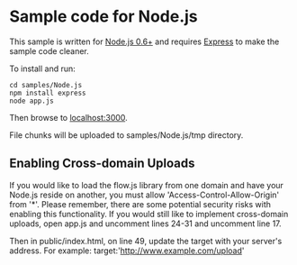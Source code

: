 # Sample code for Node.js

This sample is written for [Node.js 0.6+](http://nodejs.org/) and requires [Express](http://expressjs.com/) to make the sample code cleaner.

To install and run:

    cd samples/Node.js
    npm install express
    node app.js

Then browse to [localhost:3000](http://localhost:3000).

File chunks will be uploaded to samples/Node.js/tmp directory.

## Enabling Cross-domain Uploads

If you would like to load the flow.js library from one domain and have your Node.js reside on another, you must allow 'Access-Control-Allow-Origin' from '*'.  Please remember, there are some potential security risks with enabling this functionality.  If you would still like to implement cross-domain uploads, open app.js and uncomment lines 24-31 and uncomment line 17.

Then in public/index.html, on line 49, update the target with your server's address.  For example: target:'http://www.example.com/upload'
